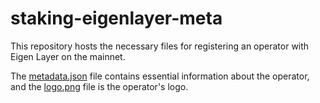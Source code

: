 # staking-eigenlayer-meta

This repository hosts the necessary files for registering an operator with Eigen Layer on the mainnet. 

The [metadata.json](metadata.json) file contains essential information about the operator, and the [logo.png](logo.png) file is the operator's logo.